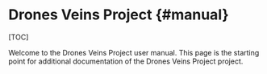 # Drones Veins Project {#manual}

[TOC]

Welcome to the Drones Veins Project user manual.
This page is the starting point for additional documentation of the Drones Veins Project project.

